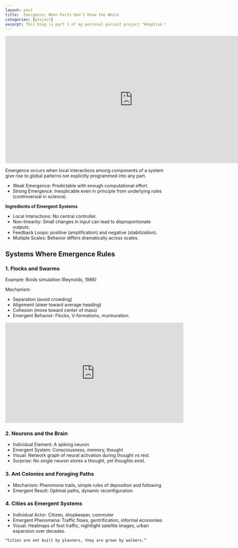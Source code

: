 ```yaml
---
layout: post
title:  Emergence; When Parts Don't Know the Whole
categories: [project]
excerpt: This blog is part 1 of my personal pursuit project "Adaptive Systems"
---
```


<iframe width="800" height="400" src="https://www.youtube.com/embed/UVko9jyAkQg?si=zK79SLIPV7_RqzKg" title="YouTube video player" frameborder="0" allow="accelerometer; autoplay; clipboard-write; encrypted-media; gyroscope; picture-in-picture; web-share" referrerpolicy="strict-origin-when-cross-origin" allowfullscreen></iframe>

Emergence occurs when local interactions among components of a system give rise to global patterns not explicitly programmed into any part.

- Weak Emergence: Predictable with enough computational effort.
- Strong Emergence: Inexplicable even in principle from underlying rules (controversial in science).

**Ingredients of Emergent Systems**

- Local Interactions: No central controller.
- Non-linearity: Small changes in input can lead to disproportionate outputs.
- Feedback Loops: positive (amplification) and negative (stabilization).
- Multiple Scales: Behavior differs dramatically across scales.

## Systems Where Emergence Rules

### 1. Flocks and Swarms

Example: Boids simulation (Reynolds, 1986)

Mechanism:

- Separation (avoid crowding)
- Alignment (steer toward average heading)
- Cohesion (move toward center of mass)
- Emergent Behavior: Flocks, V-formations, murmuration.

<!-- Visual -->

<iframe width="560" height="315" src="https://www.youtube.com/embed/_5tJ8jwd64Y?si=UePref-HEgM3F90w" title="YouTube video player" frameborder="0" allow="accelerometer; autoplay; clipboard-write; encrypted-media; gyroscope; picture-in-picture; web-share" referrerpolicy="strict-origin-when-cross-origin" allowfullscreen></iframe>

### 2. Neurons and the Brain

- Individual Element: A spiking neuron
- Emergent System: Consciousness, memory, thought
- Visual: Network graph of neural activation during thought vs rest.
- Surprise: No single neuron stores a thought, yet thoughts exist.

### 3. Ant Colonies and Foraging Paths

- Mechanism: Pheromone trails, simple rules of deposition and following
- Emergent Result: Optimal paths, dynamic reconfiguration

### 4. Cities as Emergent Systems

- Individual Actor: Citizen, shopkeeper, commuter
- Emergent Phenomena: Traffic flows, gentrification, informal economies
- Visual: Heatmaps of foot traffic, nightlight satellite images, urban expansion over decades.

`“Cities are not built by planners, they are grown by walkers.”`
